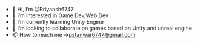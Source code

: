 - 👋 Hi, I’m @Priyansh6747
- 👀 I’m interested in Game Dev,Web Dev
- 🌱 I’m currently learning Unity Engine
- 💞️ I’m looking to collaborate on games based on Unity and unreal engine
- 📫 How to reach me ->pstanwar6747@gmail.com

<!---
Priyansh6747/Priyansh6747 is a ✨ special ✨ repository because its `README.md` (this file) appears on your GitHub profile.
You can click the Preview link to take a look at your changes.
--->
